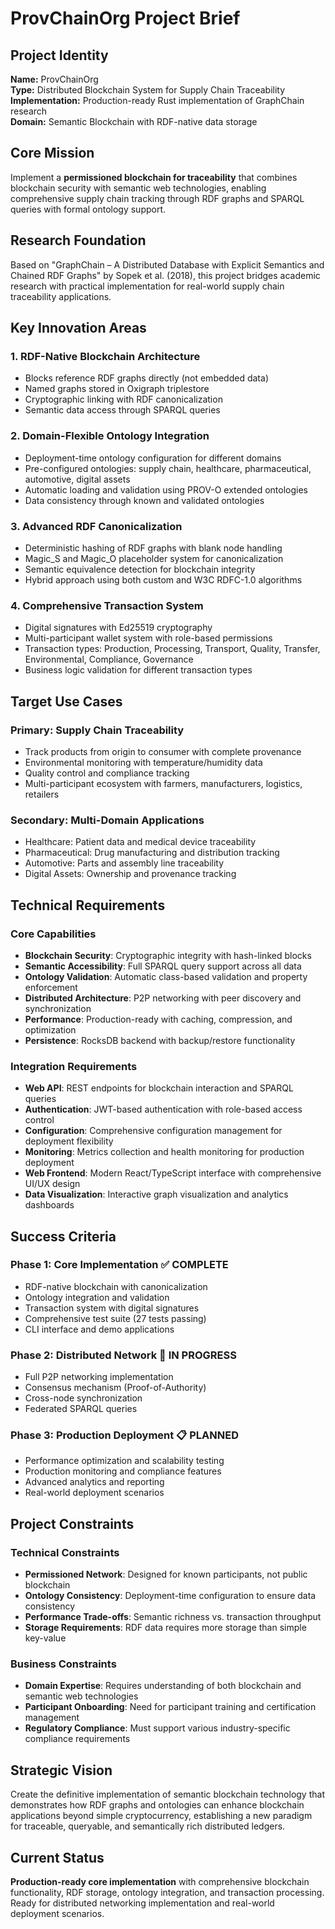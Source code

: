 # ProvChainOrg Project Brief

## Project Identity
**Name:** ProvChainOrg  
**Type:** Distributed Blockchain System for Supply Chain Traceability  
**Implementation:** Production-ready Rust implementation of GraphChain research  
**Domain:** Semantic Blockchain with RDF-native data storage  

## Core Mission
Implement a **permissioned blockchain for traceability** that combines blockchain security with semantic web technologies, enabling comprehensive supply chain tracking through RDF graphs and SPARQL queries with formal ontology support.

## Research Foundation
Based on "GraphChain – A Distributed Database with Explicit Semantics and Chained RDF Graphs" by Sopek et al. (2018), this project bridges academic research with practical implementation for real-world supply chain traceability applications.

## Key Innovation Areas

### 1. RDF-Native Blockchain Architecture
- Blocks reference RDF graphs directly (not embedded data)
- Named graphs stored in Oxigraph triplestore
- Cryptographic linking with RDF canonicalization
- Semantic data access through SPARQL queries

### 2. Domain-Flexible Ontology Integration
- Deployment-time ontology configuration for different domains
- Pre-configured ontologies: supply chain, healthcare, pharmaceutical, automotive, digital assets
- Automatic loading and validation using PROV-O extended ontologies
- Data consistency through known and validated ontologies

### 3. Advanced RDF Canonicalization
- Deterministic hashing of RDF graphs with blank node handling
- Magic_S and Magic_O placeholder system for canonicalization
- Semantic equivalence detection for blockchain integrity
- Hybrid approach using both custom and W3C RDFC-1.0 algorithms

### 4. Comprehensive Transaction System
- Digital signatures with Ed25519 cryptography
- Multi-participant wallet system with role-based permissions
- Transaction types: Production, Processing, Transport, Quality, Transfer, Environmental, Compliance, Governance
- Business logic validation for different transaction types

## Target Use Cases

### Primary: Supply Chain Traceability
- Track products from origin to consumer with complete provenance
- Environmental monitoring with temperature/humidity data
- Quality control and compliance tracking
- Multi-participant ecosystem with farmers, manufacturers, logistics, retailers

### Secondary: Multi-Domain Applications
- Healthcare: Patient data and medical device traceability
- Pharmaceutical: Drug manufacturing and distribution tracking
- Automotive: Parts and assembly line traceability
- Digital Assets: Ownership and provenance tracking

## Technical Requirements

### Core Capabilities
- **Blockchain Security**: Cryptographic integrity with hash-linked blocks
- **Semantic Accessibility**: Full SPARQL query support across all data
- **Ontology Validation**: Automatic class-based validation and property enforcement
- **Distributed Architecture**: P2P networking with peer discovery and synchronization
- **Performance**: Production-ready with caching, compression, and optimization
- **Persistence**: RocksDB backend with backup/restore functionality

### Integration Requirements
- **Web API**: REST endpoints for blockchain interaction and SPARQL queries
- **Authentication**: JWT-based authentication with role-based access control
- **Configuration**: Comprehensive configuration management for deployment flexibility
- **Monitoring**: Metrics collection and health monitoring for production deployment
- **Web Frontend**: Modern React/TypeScript interface with comprehensive UI/UX design
- **Data Visualization**: Interactive graph visualization and analytics dashboards

## Success Criteria

### Phase 1: Core Implementation ✅ COMPLETE
- RDF-native blockchain with canonicalization
- Ontology integration and validation
- Transaction system with digital signatures
- Comprehensive test suite (27 tests passing)
- CLI interface and demo applications

### Phase 2: Distributed Network 🚧 IN PROGRESS
- Full P2P networking implementation
- Consensus mechanism (Proof-of-Authority)
- Cross-node synchronization
- Federated SPARQL queries

### Phase 3: Production Deployment 📋 PLANNED
- Performance optimization and scalability testing
- Production monitoring and compliance features
- Advanced analytics and reporting
- Real-world deployment scenarios

## Project Constraints

### Technical Constraints
- **Permissioned Network**: Designed for known participants, not public blockchain
- **Ontology Consistency**: Deployment-time configuration to ensure data consistency
- **Performance Trade-offs**: Semantic richness vs. transaction throughput
- **Storage Requirements**: RDF data requires more storage than simple key-value

### Business Constraints
- **Domain Expertise**: Requires understanding of both blockchain and semantic web technologies
- **Participant Onboarding**: Need for participant training and certification management
- **Regulatory Compliance**: Must support various industry-specific compliance requirements

## Strategic Vision
Create the definitive implementation of semantic blockchain technology that demonstrates how RDF graphs and ontologies can enhance blockchain applications beyond simple cryptocurrency, establishing a new paradigm for traceable, queryable, and semantically rich distributed ledgers.

## Current Status
**Production-ready core implementation** with comprehensive blockchain functionality, RDF storage, ontology integration, and transaction processing. Ready for distributed networking implementation and real-world deployment scenarios.
